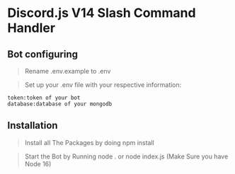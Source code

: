 # Discord.js V14 Slash Command Handler

## Bot configuring

> Rename .env.example to .env

> Set up your .env file with your respective information:

```
token:token of your bot
database:database of your mongodb
```

## Installation

> Install all The Packages by doing npm install

> Start the Bot by Running node . or node index.js (Make Sure you have Node 16)
